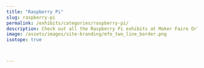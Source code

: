 ```yaml
---
title: "Raspberry Pi"
slug: raspberry-pi
permalink: /exhibits/categories/raspberry-pi/
description: Check out all the Raspberry Pi exhibits at Maker Faire Orlando!
image: /assets/images/site-branding/mfo_two_line_border.png
isotope: true



---
```

